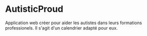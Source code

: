 # AutisticProud
Application web créer pour aider les autistes dans leurs formations professionels. Il s'agit d'un calendrier adapté pour eux.
